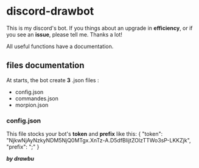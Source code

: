 # discord-drawbot
This is my discord's bot. If you things about an upgrade in **efficiency**, or if you see an **issue**, please tell me. Thanks a lot!

All useful functions have a documentation.

## files documentation
At starts, the bot create **3** .json files :
- config.json
- commandes.json
- morpion.json

### config.json
This file stocks your bot's **token** and **prefix** like this:
{
  "token": "NjkwNjAyNzkyNDM5NjQ0MTgx.XnTz-A.D5dfBlijtZOlzTTWo3sP-LKKZjk",
  "prefix": ";"
}

***by drawbu***
